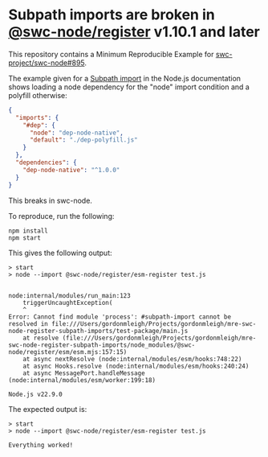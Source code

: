 # Subpath imports are broken in [@swc-node/register](https://github.com/swc/swc-node) v1.10.1 and later

This repository contains a Minimum Reproducible Example for [swc-project/swc-node#895](https://github.com/swc-project/swc-node/issues/895).

The example given for a [Subpath import](https://nodejs.org/api/packages.html#subpath-imports) in the Node.js documentation shows loading a node dependency for the "node" import condition and a polyfill otherwise:

```json
{
  "imports": {
    "#dep": {
      "node": "dep-node-native",
      "default": "./dep-polyfill.js"
    }
  },
  "dependencies": {
    "dep-node-native": "^1.0.0"
  }
}
```

This breaks in swc-node.

To reproduce, run the following:

```
npm install
npm start
```

This gives the following output:

```
> start
> node --import @swc-node/register/esm-register test.js


node:internal/modules/run_main:123
    triggerUncaughtException(
    ^
Error: Cannot find module 'process': #subpath-import cannot be resolved in file:///Users/gordonmleigh/Projects/gordonmleigh/mre-swc-node-register-subpath-imports/test-package/main.js
    at resolve (file:///Users/gordonmleigh/Projects/gordonmleigh/mre-swc-node-register-subpath-imports/node_modules/@swc-node/register/esm/esm.mjs:157:15)
    at async nextResolve (node:internal/modules/esm/hooks:748:22)
    at async Hooks.resolve (node:internal/modules/esm/hooks:240:24)
    at async MessagePort.handleMessage (node:internal/modules/esm/worker:199:18)

Node.js v22.9.0
```

The expected output is:

```
> start
> node --import @swc-node/register/esm-register test.js

Everything worked!
```
